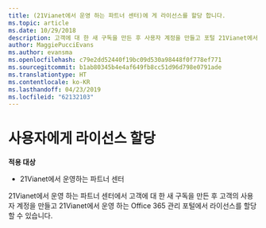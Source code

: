 ```yaml
---
title: (21Vianet에서 운영 하는 파트너 센터)에 게 라이선스를 할당 합니다.
ms.topic: article
ms.date: 10/29/2018
description: 고객에 대 한 새 구독을 만든 후 사용자 계정을 만들고 포털 21Vianet에서 운영 하는 Office 365에서 특정 사용자에 게 라이선스를 할당할 수 있습니다.
author: MaggiePucciEvans
ms.author: evansma
ms.openlocfilehash: c79e2dd52440f19bc09d530a98448f0f778ef771
ms.sourcegitcommit: b1ab80345b4e4af649fb8cc51d96d798e0791ade
ms.translationtype: HT
ms.contentlocale: ko-KR
ms.lasthandoff: 04/23/2019
ms.locfileid: "62132103"
---
```

# <a name="assign-licenses-to-users"></a>사용자에게 라이선스 할당

**적용 대상**

-   21Vianet에서 운영하는 파트너 센터


21Vianet에서 운영 하는 파트너 센터에서 고객에 대 한 새 구독을 만든 후 고객의 사용자 계정을 만들고 21Vianet에서 운영 하는 Office 365 관리 포털에서 라이선스를 할당할 수 있습니다. 

